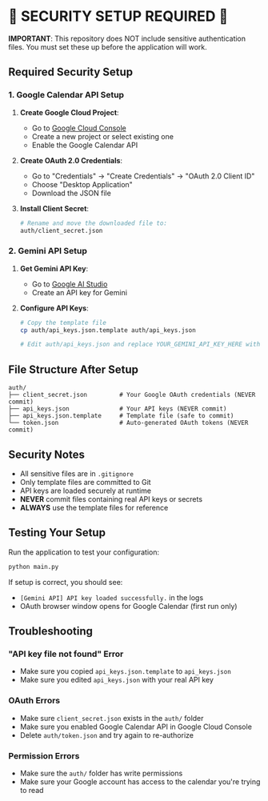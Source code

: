 # 🚨 SECURITY SETUP REQUIRED 🚨

**IMPORTANT**: This repository does NOT include sensitive authentication files. You must set these up before the application will work.

## Required Security Setup

### 1. Google Calendar API Setup

1. **Create Google Cloud Project**:
   - Go to [Google Cloud Console](https://console.cloud.google.com/)
   - Create a new project or select existing one
   - Enable the Google Calendar API

2. **Create OAuth 2.0 Credentials**:
   - Go to "Credentials" → "Create Credentials" → "OAuth 2.0 Client ID"
   - Choose "Desktop Application"
   - Download the JSON file

3. **Install Client Secret**:
   ```bash
   # Rename and move the downloaded file to:
   auth/client_secret.json
   ```

### 2. Gemini API Setup

1. **Get Gemini API Key**:
   - Go to [Google AI Studio](https://aistudio.google.com/)
   - Create an API key for Gemini

2. **Configure API Keys**:
   ```bash
   # Copy the template file
   cp auth/api_keys.json.template auth/api_keys.json
   
   # Edit auth/api_keys.json and replace YOUR_GEMINI_API_KEY_HERE with your actual key
   ```

## File Structure After Setup

```
auth/
├── client_secret.json         # Your Google OAuth credentials (NEVER commit)
├── api_keys.json              # Your API keys (NEVER commit)
├── api_keys.json.template     # Template file (safe to commit)
└── token.json                 # Auto-generated OAuth tokens (NEVER commit)
```

## Security Notes

-  All sensitive files are in `.gitignore`
-  Only template files are committed to Git
-  API keys are loaded securely at runtime
-   **NEVER** commit files containing real API keys or secrets
-   **ALWAYS** use the template files for reference

## Testing Your Setup

Run the application to test your configuration:

```bash
python main.py
```

If setup is correct, you should see:
- `[Gemini API] API key loaded successfully.` in the logs
- OAuth browser window opens for Google Calendar (first run only)

## Troubleshooting

### "API key file not found" Error
- Make sure you copied `api_keys.json.template` to `api_keys.json`
- Make sure you edited `api_keys.json` with your real API key

### OAuth Errors
- Make sure `client_secret.json` exists in the `auth/` folder
- Make sure you enabled Google Calendar API in Google Cloud Console
- Delete `auth/token.json` and try again to re-authorize

### Permission Errors
- Make sure the `auth/` folder has write permissions
- Make sure your Google account has access to the calendar you're trying to read
